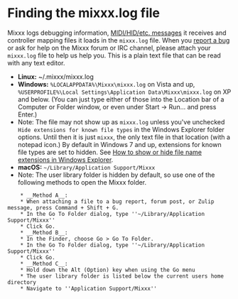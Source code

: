 # Finding the mixxx.log file

Mixxx logs debugging information, [MIDI/HID/etc.
messages](command_line_options) it receives and controller mapping files
it loads in the `mixxx.log` file. When you [report a
bug](reporting%20bugs) or ask for help on the Mixxx forum or IRC
channel, please attach your `mixxx.log` file to help us help you. This
is a plain text file that can be read with any text editor.

  - **Linux:** \~/.mixxx/mixxx.log
  - **Windows:** `%LOCALAPPDATA%\Mixxx\mixxx.log` on Vista and up,
    `%USERPROFILE%\Local Settings\Application Data\Mixxx\mixxx.log` on
    XP and below. (You can just type either of those into the Location
    bar of a Computer or Folder window, or even under Start -\> Run...
    and press Enter.)
  - Note: The file may not show up as `mixxx.log` unless you've
    unchecked `Hide extensions for known file types` in the Windows
    Explorer folder options. Until then it is just `mixxx`, the only
    text file in that location (with a notepad icon.) By default in
    Windows 7 and up, extensions for known file types are set to hidden.
    See [How to show or hide file name extensions in Windows
    Explorer](http://support.microsoft.com/kb/865219).
  - **macOS:** `~/Library/Application Support/Mixxx`
  - Note: The user library folder is hidden by default, so use one of
    the following methods to open the Mixxx folder.

<!-- end list -->

``` 
    * __Method A__:
    * When attaching a file to a bug report, forum post, or Zulip message, press Command + Shift + G.
    * In the Go To Folder dialog, type ''~/Library/Application Support/Mixxx''
    * Click Go.
    * __Method B__:
    * In the Finder, choose Go > Go To Folder.
    * In the Go To Folder dialog, type ''~/Library/Application Support/Mixxx''
    * Click Go.
    * __Method C__:
    * Hold down the Alt (Option) key when using the Go menu
    * The user library folder is listed below the current users home directory
    * Navigate to ''Application Support/Mixxx''
```
